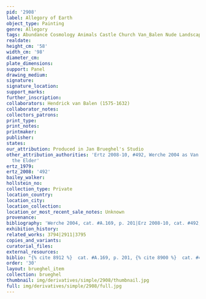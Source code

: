 ```yaml
---
pid: '2908'
label: Allegory of Earth
object_type: Painting
genre: Allegory
tags: Abundance Cosmology Animals Castle Church Van_Balen Nude Landscape Fruit
realdate: 
height_cm: '58'
width_cm: '98'
diameter_cm: 
plate_dimensions: 
support: Panel
drawing_medium: 
signature: 
signature_location: 
support_marks: 
further_inscription: 
collaborators: Hendrick van Balen (1575-1632)
collaborator_notes: 
collectors_patrons: 
print_type: 
print_notes: 
printmaker: 
publisher: 
states: 
our_attribution: Produced in Jan Brueghel's Studio
other_attribution_authorities: 'Ertz 2008-10, #492, Werche 2004 as Van Balen and Jan
  the Elder'
ertz_1979: 
ertz_2008: '492'
bailey_walker: 
hollstein_no: 
collection_type: Private
location_country: 
location_city: 
location_collection: 
location_or_most_recent_sale_notes: Unknown
provenance: 
bibliography: 'Werche 2004, cat. #A.169, p. 201|Erz 2008-10, cat. #492, p. 1040'
exhibition_history: 
related_works: 3794|2911|3795
copies_and_variants: 
curatorial_files: 
external_resources: 
biblio: "{% cite 8912 %}  cat. #A.169, p. 201, {% cite 8900 %}  cat. #492, p. 1040"
order: '30'
layout: brueghel_item
collection: brueghel
thumbnail: img/derivatives/simple/2908/thumbnail.jpg
full: img/derivatives/simple/2908/full.jpg
---
```

